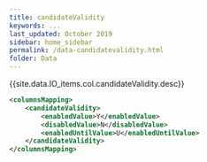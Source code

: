 ```yaml
---
title: candidateValidity
keywords: ...
last_updated: October 2019
sidebar: home_sidebar
permalink: /data-candidatevalidity.html
folder: Data
---
```


{{site.data.IO_items.col.candidateValidity.desc}}

```xml
<columnsMapping>
    <candidateValidity>
        <enabledValue>Y</enabledValue>
        <disabledValue>N</disabledValue>
        <enabledUntilValue>U</enabledUntilValue>
    </candidateValidity>
</columnsMapping>
```
